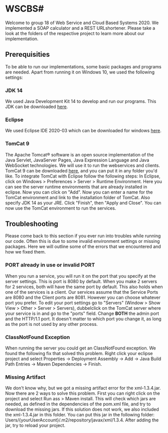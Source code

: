 # WSCBS#

Welcome to group 18 of Web Service and Cloud Based Systems 2020. We implemented a SOAP calculator and a REST URLshortener. Please take a look at the folders of the respective project to learn more about our implementation.

## Prerequisities ##

To be able to run our implementations, some basic packages and programs are needed. Apart from running it on Windows 10, we used the following settings:

### JDK 14 ###
We used Java Development Kit 14 to develop and run our programs. This JDK can be downloaded [here](https://www.oracle.com/java/technologies/javase-jdk14-downloads.html).

### Eclipse ###
We used Eclipse IDE 2020-03 which can be downloaded for windows [here](https://www.eclipse.org/downloads/download.php?file=/oomph/epp/2020-03/R/eclipse-inst-win64.exe).

### TomCat 9 ###
The Apache Tomcat® software is an open source implementation of the Java Servlet, JavaServer Pages, Java Expression Language and Java WebSocket technologies. We will use it to run the webservices and clients. TomCat 9 can be downloaded [here](https://tomcat.apache.org/download-90.cgi), and you can put it in any folder you'd like. To integrate TomCat with Eclipse follow the following steps:
In Eclipse, click on Windows > Preferences > Server > Runtime Environment. Here you can see the server runtime environments that are already installed in eclipse. Now you can click on "Add". Now you can enter a name for the TomCat environment and link to the installation folder of TomCat. Also specify JDK 14 as your JRE. Click "Finish", then "Apply and Close". You can now use the TomCat environment to run the services.

## Troubleshooting ##
Please come back to this section if you ever run into troubles while running our code. Often this is due to some invalid environment settings or missing packages. Here we will outline some of the errors that we encountered and how we fixed them.

### PORT already in use or invalid PORT ###
When you run a service, you will run it on the port that you specify at the server settings. This is port is 8080 by default. When you make 2 servers for 2 services, both will have the same port by default. This also holds when one of the services is a client. Our services assume that the Service Ports are 8080 and the Client ports are 8081. However you can choose whatever port you prefer. To edit your port settings go to "Servers" (Window > Show View > Other > Server > Servers), dubbelclick on the TomCat server where your service is in and go to the "ports" field. Change **BOTH** the admin port and the HTTP/1.1 port. It doesn't matter to which port you change it, as long as the port is not used by any other process. 

### ClassNotFound Exception ###
When running the server you could get an ClassNotFound exception. We found the following fix that solved this problem.
Right click your eclipse project and select Properties -> Deployment Assembly -> Add -> Java Build Path Entries -> Maven Dependencies -> Finish.

### Missing Artifact ###
We don't know why, but we got a missing artifact error for the xml-1.3.4.jar. Now there are 2 ways to solve this problem. First you can right click on the project and select Run ass > Maven install. This will check which jars are needed, as defined in the dependencies of the pom.xml file, and try to download the missing jars. If this solution does not work, we also included the xml-1.3.4.jar in this folder. You can put this jar in the following folder: Users/{yourUserAccount}/.m2/repository/javax/xml/1.3.4. After adding the jar, try to reload your project. 

